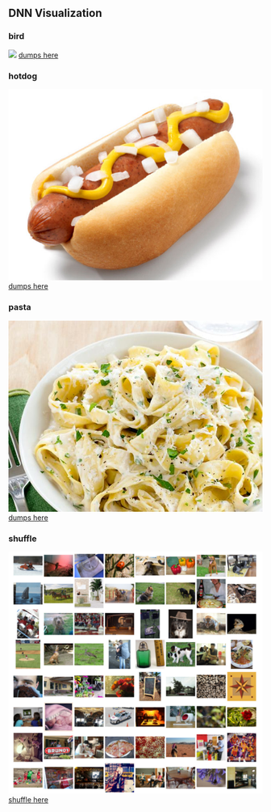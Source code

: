 ## DNN Visualization


### bird
![](resources/bird.png)
[dumps here](dumps/bird_dumps/resnet18/index.html)

### hotdog
![](resources/hotdog.jpg)
[dumps here](dumps/hotdog_dumps/resnet18/index.html)


### pasta
![](resources/pasta.jpeg)
[dumps here](dumps/pasta_dumps/resnet18/index.html)

### shuffle
![](resources/shuffle.png)
[shuffle here](dumps/shuffle_dumps/resnet18/index.html)

<!--- <meta http-equiv="Refresh" content="0; url='dumps/bird_dumps/resnet18/index.html'" /> --->
